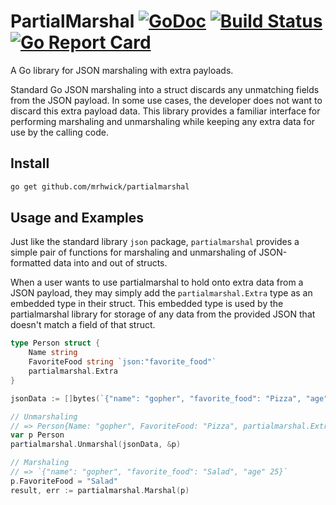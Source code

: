 # PartialMarshal [![GoDoc](https://godoc.org/github.com/mrhwick/partialmarshal?status.svg)](https://godoc.org/github.com/mrhwick/partialmarshal) [![Build Status](https://travis-ci.org/mrhwick/partialmarshal.svg?branch=master)](https://travis-ci.org/mrhwick/partialmarshal) [![Go Report Card](https://goreportcard.com/badge/github.com/mrhwick/partialmarshal)](https://goreportcard.com/report/github.com/mrhwick/partialmarshal)

A Go library for JSON marshaling  with extra payloads.

Standard Go JSON marshaling into a struct discards any unmatching fields from the JSON payload. In some use cases, the developer does not want to discard this extra payload data. This library provides a familiar interface for performing marshaling and unmarshaling while keeping any extra data for use by the calling code.

## Install

```bash
go get github.com/mrhwick/partialmarshal
```

## Usage and Examples

Just like the standard library `json` package, `partialmarshal` provides a simple pair of functions for marshaling and unmarshaling of JSON-formatted data into and out of structs.

When a user wants to use partialmarshal to hold onto extra data from a JSON payload, they may simply add the `partialmarshal.Extra` type as an embedded type in their struct. This embedded type is used by the partialmarshal library for storage of any data from the provided JSON that doesn't match a field of that struct.

```go
type Person struct {
	Name string
	FavoriteFood string `json:"favorite_food"`
	partialmarshal.Extra
}

jsonData := []bytes(`{"name": "gopher", "favorite_food": "Pizza", "age": 25}`)
```

```go
// Unmarshaling
// => Person{Name: "gopher", FavoriteFood: "Pizza", partialmarshal.Extra{"age":25}}
var p Person
partialmarshal.Unmarshal(jsonData, &p)

// Marshaling
// => `{"name": "gopher", "favorite_food": "Salad", "age" 25}`
p.FavoriteFood = "Salad"
result, err := partialmarshal.Marshal(p)
```
